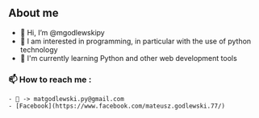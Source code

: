 ## About me
- 👋 Hi, I’m @mgodlewskipy
- 👀 I am interested in programming, in particular with the use of python technology
- 🌱 I'm currently learning Python and other web development tools
### 📫 How to reach me :
    - 📧 -> matgodlewski.py@gmail.com
    - [Facebook](https://www.facebook.com/mateusz.godlewski.77/)
